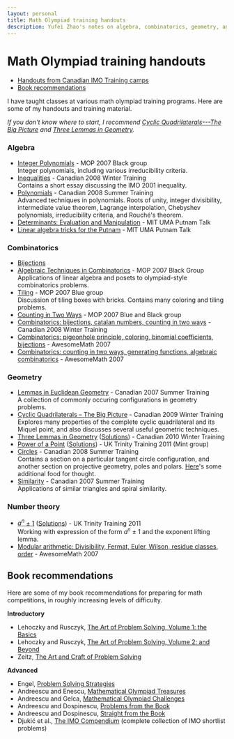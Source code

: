 ```yaml
---
layout: personal
title: Math Olympiad training handouts
description: Yufei Zhao's notes on algebra, combinatorics, geometry, and number theory for math olympiad training
---
```



# Math Olympiad training handouts

- [Handouts from Canadian IMO Training camps](https://sites.google.com/site/imocanada/)
- [Book recommendations](#book-recommendations)

I have taught classes at various math olympiad training programs. Here are some of my handouts and training material.

_If you don't know where to start, I recommend [Cyclic Quadrilaterals---The Big Picture](cyclic_quad.pdf) and [Three Lemmas in Geometry](three_geometry_lemmas.pdf)._

### Algebra

*   [Integer Polynomials](intpoly.pdf) - MOP 2007 Black group  
    Integer polynomials, including various irreducibility criteria.
*   [Inequalities](wc08/ineq.pdf) - Canadian 2008 Winter Training  
    Contains a short essay discussing the IMO 2001 inequality.
*   [Polynomials](imo2008/zhao-polynomials.pdf) - Canadian 2008 Summer Training  
    Advanced techniques in polynomials. Roots of unity, integer divisibility, intermediate value theorem, Lagrange interpolation, Chebyshev polynomials, irreducibility criteria, and Rouché's theorem.
*   [Determinants: Evaluation and Manipulation](det_eval_man.pdf) - MIT UMA Putnam Talk
*   [Linear algebra tricks for the Putnam](putnam_linear_algebra.pdf) - MIT UMA Putnam Talk

### Combinatorics

*   [Bijections](bijections.pdf)
*   [Algebraic Techniques in Combinatorics](algcomb.pdf) - MOP 2007 Black Group  
    Applications of linear algebra and posets to olympiad-style combinatorics problems.
*   [Tiling](tiling.pdf) - MOP 2007 Blue group  
    Discussion of tiling boxes with bricks. Contains many coloring and tiling problems.
*   [Counting in Two Ways](doublecounting_mop.pdf) - MOP 2007 Blue and Black group  
*   [Combinatorics: bijections, catalan numbers, counting in two ways](wc08/comb.pdf) - Canadian 2008 Winter Training
*   [Combinatorics: pigeonhole principle, coloring, binomial coefficients, bijections](comb1.pdf) - AwesomeMath 2007
*   [Combinatorics: counting in two ways, generating functions, algebraic combinatorics](comb3.pdf) - AwesomeMath 2007

### Geometry

*   [Lemmas in Euclidean Geometry](geolemmas.pdf) - Canadian 2007 Summer Training  
    A collection of commonly occuring configurations in geometry problems.  
*   [Cyclic Quadrilaterals – The Big Picture](cyclic_quad.pdf) - Canadian 2009 Winter Training  
    Explores many properties of the complete cyclic quadrilateral and its Miquel point, and also discusses several useful geometric techniques.
*   [Three Lemmas in Geometry](three_geometry_lemmas.pdf) ([Solutions](three_geometry_lemmas_sol.pdf)) - Canadian 2010 Winter Training  
*   [Power of a Point](power_of_a_point.pdf) ([Solutions](power_of_a_point_sol.pdf)) - UK Trinity Training 2011 (Mint group)
*   [Circles](imo2008/zhao-circles.pdf) - Canadian 2008 Summer Training  
    Contains a section on a particular tangent circle configuration, and another section on projective geometry, poles and polars. [Here](imo2008/zhao-prelude.pdf)'s some additional food for thought.
*   [Similarity](similarity.pdf) - Canadian 2007 Summer Training  
    Applications of similar triangles and spiral similarity.

### Number theory

*   [_a<sup>n</sup>_ ± 1](exponent_lifting.pdf) ([Solutions](exponent_lifting_sol.pdf)) - UK Trinity Training 2011  
    Working with expression of the form _a<sup>n</sup>_ ± 1 and the exponent lifting lemma.
*   [Modular arithmetic: Divisibility, Fermat, Euler, Wilson, residue classes, order](mod2.pdf) - AwesomeMath 2007


## Book recommendations

Here are some of my book recommendations for preparing for math competitions, in roughly increasing levels of difficulty.

**Introductory**

- Lehoczky and Rusczyk, [The Art of Problem Solving, Volume 1: the Basics](https://www.amazon.com/gp/product/0977304566/)
- Lehoczky and Rusczyk, [The Art of Problem Solving, Volume 2: and Beyond](https://www.amazon.com/gp/product/0977304582/)
- Zeitz, [The Art and Craft of Problem Solving](https://www.amazon.com/gp/product/0387982191/)

**Advanced**

- Engel, [Problem Solving Strategies](https://www.amazon.com/gp/product/0387982191/)
- Andreescu and Enescu, [Mathematical Olympiad Treasures](https://www.amazon.com/gp/product/081768252X/)
- Andreescu and Gelca, [Mathematical Olympiad Challenges](https://www.amazon.com/gp/product/0817645284/)
- Andreescu and Dospinescu, [Problems from the Book](https://www.amazon.com/gp/product/0979926904/)
- Andreescu and Dospinescu, [Straight from the Book](https://www.amazon.com/gp/product/0979926939/)
- Djukić et al., [The IMO Compendium](https://www.amazon.com/gp/product/1441998535/) (complete collection of IMO shortlist problems)
